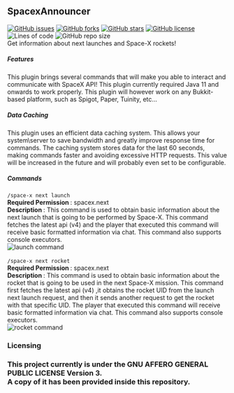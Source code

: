 ## SpacexAnnouncer

[![GitHub issues](https://img.shields.io/github/issues/TheViperShow/SpacexAnnouncer)](https://github.com/TheViperShow/SpacexAnnouncer/issues) [![GitHub forks](https://img.shields.io/github/forks/TheViperShow/SpacexAnnouncer)](https://github.com/TheViperShow/SpacexAnnouncer/network) [![GitHub stars](https://img.shields.io/github/stars/TheViperShow/SpacexAnnouncer)](https://github.com/TheViperShow/SpacexAnnouncer/stargazers) [![GitHub license](https://img.shields.io/github/license/TheViperShow/SpacexAnnouncer)](https://github.com/TheViperShow/SpacexAnnouncer) ![Lines of code](https://img.shields.io/tokei/lines/github/TheViperShow/SpacexAnnouncer) ![GitHub repo size](https://img.shields.io/github/repo-size/TheViperShow/SpacexAnnouncer)
<br>
Get information about next launches and Space-X rockets!
<h5> Features </h5>

This plugin brings several commands that will make you able to interact and communicate with SpaceX API!
This plugin currently required Java 11 and onwards to work properly. This plugin will however work on any Bukkit-based
platform, such as Spigot, Paper, Tuinity, etc...
<h5> Data Caching </h5>

This plugin uses an efficient data caching system. This allows your system\server to save bandwidth and greatly improve
response time for commands. The caching system stores data for the last 60 seconds, making commands faster and avoiding
excessive HTTP requests. This value will be increased in the future and will probably even set to be configurable.
<h5> Commands </h5>

```/space-x next launch```
<br/>
<strong> Required Permission </strong>: spacex.next
<br/>
<strong> Description </strong>: This command is used to obtain basic information about the next launch that is going to
be performed by Space-X. This command fetches the latest api (v4)
and the player that executed this command will receive basic formatted information via chat. This command also supports
console executors.
<br/>
![launch command](nextlaunchspacex.jpg)
<br/><br/>
```/space-x next rocket```
<br/>
<strong> Required Permission </strong>: spacex.next
<br/>
<strong> Description </strong>: This command is used to obtain basic information about the rocket that is going to be
used in the next Space-X mission. This command first fetches the latest api (v4)
,it obtains the rocket UID from the launch next launch request, and then it sends another request to get the rocket with
that specific UID. The player that executed this command will receive basic formatted information via chat. This command
also supports console executors.
<br/>
![rocket command](nextrocketspacex.jpg)
<br/>
<h3> Licensing <h3/>
This project currently is under the GNU AFFERO GENERAL PUBLIC LICENSE Version 3.
<br/>
A copy of it has been provided inside this repository.
